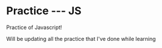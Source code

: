# Practice --- JS
Practice of Javascript!

Will be updating all the practice that I've done while learning 
